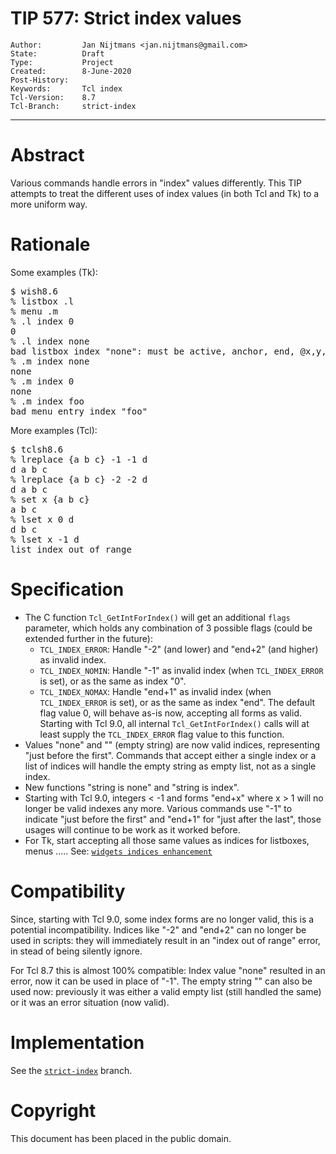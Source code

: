 # TIP 577: Strict index values
	Author:         Jan Nijtmans <jan.nijtmans@gmail.com>
	State:          Draft
	Type:           Project
	Created:        8-June-2020
	Post-History:   
	Keywords:       Tcl index
	Tcl-Version:    8.7
	Tcl-Branch:     strict-index
-----

# Abstract

Various commands handle errors in "index" values differently. This TIP attempts to treat the different
uses of index values (in both Tcl and Tk) to a more uniform way.

# Rationale

Some examples (Tk):
<pre>
$ wish8.6
% listbox .l
% menu .m
% .l index 0
0
% .l index none
bad listbox index "none": must be active, anchor, end, @x,y, or a number
% .m index none
none
% .m index 0
none
% .m index foo
bad menu entry index "foo"
</pre>

More examples (Tcl):
<pre>
$ tclsh8.6
% lreplace {a b c} -1 -1 d
d a b c
% lreplace {a b c} -2 -2 d
d a b c
% set x {a b c}
a b c
% lset x 0 d
d b c
% lset x -1 d
list index out of range
</pre>

# Specification

  * The C function `Tcl_GetIntForIndex()` will get an additional `flags` parameter, which holds any combination of
    3 possible flags (could be extended further in the future):
      - `TCL_INDEX_ERROR`: Handle "-2" (and lower) and "end+2" (and higher) as invalid index.
      - `TCL_INDEX_NOMIN`: Handle "-1" as invalid index (when `TCL_INDEX_ERROR` is set), or as the same as index "0".
      - `TCL_INDEX_NOMAX`: Handle "end+1" as invalid index (when `TCL_INDEX_ERROR` is set), or as the same as index "end".
    The default flag value 0, will behave as-is now, accepting all forms as valid. Starting with Tcl 9.0,
    all internal `Tcl_GetIntForIndex()` calls will at least supply the `TCL_INDEX_ERROR` flag value
    to this function.
  * Values "none" and "" (empty string) are now valid indices, representing "just before the first".
    Commands that accept either a single index or a list of indices will handle the empty string as empty list,
    not as a single index.
  * New functions "string is none" and "string is index". 
  * Starting with Tcl 9.0, integers < -1 and forms "end+x" where x > 1 will no longer be valid indexes any more.
    Various commands use "-1" to indicate "just before the first" and "end+1" for "just after the last",
    those usages will continue to be work as it worked before.
  * For Tk, start accepting all those same values as indices for listboxes, menus .....
    See:  [`widgets indices enhancement`](https://core.tcl-lang.org/tk/tktview?name=1ef1ae2177)

# Compatibility

Since, starting with Tcl 9.0, some index forms are no longer valid, this is a potential
incompatibility. Indices like "-2" and "end+2" can no longer be used in scripts: they
will immediately result in an "index out of range" error, in stead of being silently ignore.

For Tcl 8.7 this is almost 100% compatible: Index value "none" resulted in an error,
now it can be used in place of "-1". The empty string "" can also be used now:
previously it was either a valid empty list (still handled the same) or it was
an error situation (now valid).

# Implementation

See the [`strict-index`](https://core.tcl-lang.org/tcl/timeline?r=strict-index) branch.

# Copyright

This document has been placed in the public domain.
